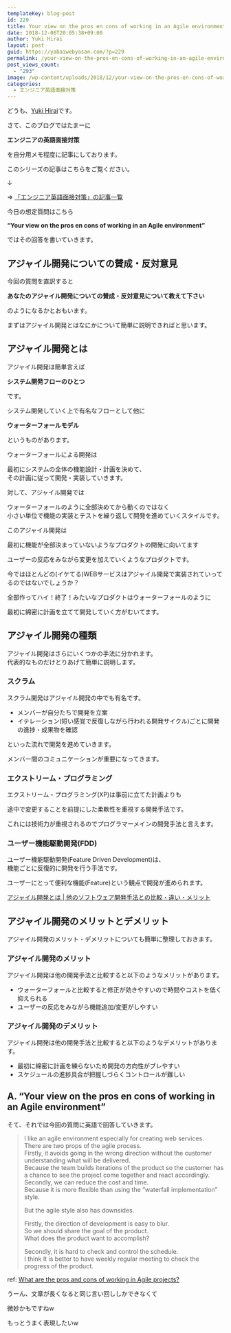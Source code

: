 ```yaml
---
templateKey: blog-post
id: 229
title: Your view on the pros en cons of working in an Agile environment~エンジニアの英語面接対策~
date: 2018-12-06T20:05:38+09:00
author: Yuki Hirai
layout: post
guid: https://yabaiwebyasan.com/?p=229
permalink: /your-view-on-the-pros-en-cons-of-working-in-an-agile-environment/
post_views_count:
  - "293"
image: /wp-content/uploads/2018/12/your-view-on-the-pros-en-cons-of-working-in-an-agile-environment-125x125.png
categories:
  - エンジニア英語面接対策
---
```

どうも、<a href="https://twitter.com/yabaiwebyasan" target="_blank" rel="nofollow noopener">Yuki Hirai</a>です。

さて、このブログではたまーに

<span class="sobig"><b>エンジニアの英語面接対策</b></span>

を自分用メモ程度に記事にしております。

このシリーズの記事はこちらをご覧ください。

↓

=> <a href="https://yabaiwebyasan.com/category/technology/english-engineer-interview/" target="_blank">「エンジニア英語面接対策」の記事一覧</a>

今日の想定質問はこちら

**&#8220;Your view on the pros en cons of working in an Agile environment&#8221;**

ではその回答を書いていきます。

## アジャイル開発についての賛成・反対意見

今回の質問を直訳すると

**あなたのアジャイル開発についての賛成・反対意見について教えて下さい**

のようになるかとおもいます。

まずはアジャイル開発とはなにかについて簡単に説明できればと思います。

## アジャイル開発とは

アジャイル開発は簡単言えば

**システム開発フローのひとつ**

です。

システム開発していく上で有名なフローとして他に

**ウォーターフォールモデル**

というものがあります。

ウォーターフォールによる開発は

最初にシステムの全体の機能設計・計画を決めて、  
その計画に従って開発・実装していきます。

対して、アジャイル開発では

ウォーターフォールのように全部決めてから動くのではなく  
小さい単位で機能の実装とテストを繰り返して開発を進めていくスタイルです。

このアジャイル開発は

最初に機能が全部決まっていないようなプロダクトの開発に向いてます

ユーザーの反応をみながら変更を加えていくようなプロダクトです。

今ではほとんどの(イケてる)WEBサービスはアジャイル開発で実装されていってるのではないでしょうか？

全部作ってハイ！終了！みたいなプロダクトはウォーターフォールのように

最初に綿密に計画を立てて開発していく方がむいてます。

## アジャイル開発の種類

アジャイル開発はさらにいくつかの手法に分かれます。  
代表的なものだけとりあげて簡単に説明します。

### スクラム

スクラム開発はアジャイル開発の中でも有名です。

  * メンバーが自分たちで開発を立案
  * イテレーション(短い感覚で反復しながら行われる開発サイクル)ごとに開発の進捗・成果物を確認

といった流れで開発を進めていきます。

メンバー間のコミュニケーションが重要になってきます。

### エクストリーム・プログラミング

エクストリーム・プログラミング(XP)は事前に立てた計画よりも

途中で変更することを前提にした柔軟性を重視する開発手法です。

これには技術力が重視されるのでプログラマーメインの開発手法と言えます。

### ユーザー機能駆動開発(FDD)

ユーザー機能駆動開発(Feature Driven Development)は、  
機能ごとに反復的に開発を行う手法です。

ユーザーにとって便利な機能(Feature)という観点で開発が進められます。

<a href="https://boxil.jp/mag/a3641/" target="_blank">アジャイル開発とは | 他のソフトウェア開発手法との比較・違い・メリット</a>

## アジャイル開発のメリットとデメリット

アジャイル開発のメリット・デメリットについても簡単に整理しておきます。

### アジャイル開発のメリット

アジャイル開発は他の開発手法と比較すると以下のようなメリットがあります。

  * ウォーターフォールと比較すると修正が効きやすいので時間やコストを低く抑えられる
  * ユーザーの反応をみながら機能追加/変更がしやすい

### アジャイル開発のデメリット

アジャイル開発は他の開発手法と比較すると以下のようなデメリットがあります。

  * 最初に綿密に計画を練らないため開発の方向性がブレやすい
  * スケジュールの進捗具合が把握しづらくコントロールが難しい

## A. &#8220;Your view on the pros en cons of working in an Agile environment&#8221;

そて、それでは今回の質問に英語で回答していきます。

> I like an agile environment especially for creating web services.  
> There are two props of the agile process.  
> Firstly, it avoids going in the wrong direction without the customer understanding what will be delivered.  
> Because the team builds iterations of the product so the customer has a chance to see the project come together and react accordingly.  
> Secondly, we can reduce the cost and time.  
> Because it is more flexible than using the &#8220;waterfall implementation&#8221; style.
> 
> But the agile style also has downsides. 
> 
> Firstly, the direction of development is easy to blur.  
> So we should share the goal of the product.  
> What does the product want to accomplish?
> 
> Secondly, it is hard to check and control the schedule.  
> I think It is better to have weekly regular meeting to check the progress of the product. 

ref: <a href="https://www.quora.com/What-are-the-pros-and-cons-of-working-in-Agile-projects" target="_blank">What are the pros and cons of working in Agile projects?</a>

うーん、文章が長くなると同じ言い回ししかできなくて

微妙かもですねw

もっとうまく表現したいw